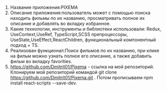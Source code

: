 1. Название приложения:PIXEMA
2. Описание приложения:пользователь может с помощью поиска находить фильмы по их названию, просматривать полное их описание и добавлять во вкладку избранное.
3. Какие технологии, инструменты и библиотеки использовали: Redux, UseContext,UseRef, TypeScript,SCSS препроцессоры, UseState,UseEffect,ReactChildren, функциональный компонентный подход + TS.
4. Реализован функционал:Поиск фильмов по их названию, при клике на фильм можно узнать полное его описание, а также добавить фильм во вкладку favorities.
5. https://github.com/Dmitrit01/Pixema - ссылка на мой репозиторий. Клонируем мой репозиторий командой git clone https://github.com/Dmitrit01/Pixema.git . Потом прописываем npm install react-scripts --save-dev. 
